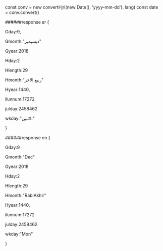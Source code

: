 
> 
const conv = new convertHjri(new Date(), 'yyyy-mm-dd'), lang)
const date = conv.convert()

######response ar
{

Gday:9,

Gmonth:"ديسيمبر"

Gyear:2018

Hday:2

Hlength:29

Hmonth:"ربيع الاخر"

Hyear:1440,

ilunnum:17272

julday:2458462

wkday:"الاثنين"

}

######response en
{

Gday:9

Gmonth:"Dec"

Gyear:2018

Hday:2

Hlength:29

Hmonth:"RabiAkhir"

Hyear:1440,

ilunnum:17272

julday:2458462

wkday:"Mon"

}
